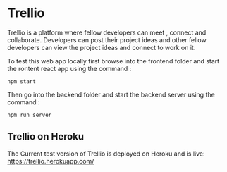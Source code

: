 # Trellio
Trellio is a platform where fellow developers can meet , connect and collaborate. Developers can post their project ideas and other fellow developers can view the project ideas and connect to work on it.


To test this web app locally first browse into the frontend folder and start the rontent react app using the command :

`npm start`

Then go into the backend folder and start the backend server using the command : 

`npm run server`

## Trellio on Heroku
The Current test version of Trellio is deployed on Heroku and is live: https://trellio.herokuapp.com/
